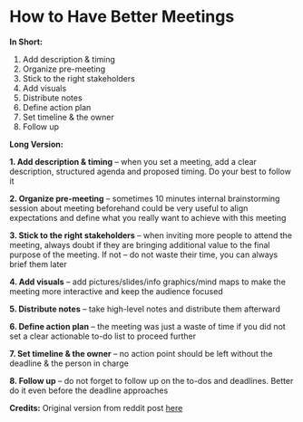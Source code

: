 # How to Have Better Meetings

**In Short:**

1. Add description & timing
2. Organize pre-meeting
3. Stick to the right stakeholders
4. Add visuals
5. Distribute notes
6. Define action plan
7. Set timeline & the owner
8. Follow up

**Long Version:**

**1. Add description & timing** – when you set a meeting, add a clear description, structured agenda and proposed timing. Do your best to follow it

**2. Organize pre-meeting** – sometimes 10 minutes internal brainstorming session about meeting beforehand could be very useful to align expectations and define what you really want to achieve with this meeting

**3. Stick to the right stakeholders** – when inviting more people to attend the meeting, always doubt if they are bringing additional value to the final purpose of the meeting. If not – do not waste their time, you can always brief them later

**4. Add visuals** – add pictures/slides/info graphics/mind maps to make the meeting more interactive and keep the audience focused

**5. Distribute notes** – take high-level notes and distribute them afterward

**6. Define action plan** – the meeting was just a waste of time if you did not set a clear actionable to-do list to proceed further

**7. Set timeline & the owner** – no action point should be left without the deadline & the person in charge

**8. Follow up** – do not forget to follow up on the to-dos and deadlines. Better do it even before the deadline approaches

**Credits:** Original version from reddit post [here](https://www.reddit.com/r/productivity/comments/6hf3qe/how_to_have_productive_meetings/)
